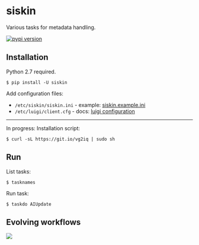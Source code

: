 siskin
======

Various tasks for metadata handling.

[![pypi version](http://img.shields.io/pypi/v/siskin.svg?style=flat)](https://pypi.python.org/pypi/siskin)

Installation
------------

Python 2.7 required.

    $ pip install -U siskin

Add configuration files:

* `/etc/siskin/siskin.ini` - example: [siskin.example.ini](https://github.com/miku/siskin/blob/master/siskin.example.ini)
* `/etc/luigi/client.cfg` - docs: [luigi configuration](http://luigi.readthedocs.org/en/latest/configuration.html)

----

In progress: Installation script:

    $ curl -sL https://git.io/vg2iq | sudo sh

Run
---

List tasks:

    $ tasknames

Run task:

    $ taskdo AIUpdate

Evolving workflows
------------------

![](http://i.imgur.com/8bFvSvN.gif)
